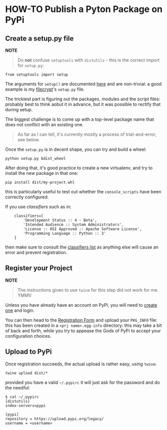 # HOW-TO Publish a Pyton Package on PyPi


## Create a setup.py file

__NOTE__
> Do __not__ confuse `setuptools` with `distutils` - this is the correct import
> for `setup.py`:

    from setuptools import setup


The arguments for `setup()` are documented [here](https://packaging.python.org/distributing/#setup-args)
and are non-trivial: a good example is my [filecrypt](https://github.com/massenz/filecrypt)'s
`setup.py` file.

The trickiest part is figuring out the packages, modules and the script files: probably best
to think aobut it in advance, but it was possible to rectify that during setup.

The biggest challenge is to come up with a top-level package name that does not conflict
with an existing one.

>As far as I can tell, it's currently mostly a process of trial-and-error, see below.

Once the `setup.py` is in decent shape, you can try and build a wheel:

    python setup.py bdist_wheel

After doing that, it's good practice to create a new virtualenv, and try to install the new
package in that one:

    pip install dist/my-project.whl

this is particularly useful to test out whether the `console_scripts` have been correctly
configured.

If you use _classifiers_ such as in:

        classifiers=[
            'Development Status :: 4 - Beta',
            'Intended Audience :: System Administrators',
            'License :: OSI Approved :: Apache Software License',
            'Programming Language :: Python :: 3'
        ]

then make sure to consult the [classifiers list][] as anything else will cause an error and
prevent registration.

## Register your Project

__NOTE__
> The instructions given to use `twine` for this step did not work for me. YMMV

Unless you have already have an account on PyPi, you will need to
[create one](https://pypi.python.org/pypi?%3Aaction=register_form) and login.

You can then head to the [Registration Form][] and upload your `PKG_INFO` file:
this has been created in a `<prj name>.egg-info` directory: this may take a bit
of back and forth, while you try to appease the Gods of PyPi to accept your configuration choices.


## Upload to PyPi

Once registration succeeds, the actual upload is rather easy, using `twine`:

    twine upload dist/*

provided you have a valid `~/.pypirc` it will just ask for the password and do the needful:

```
$ cat ~/.pypirc
[distutils]
index-servers=pypi

[pypi]
repository = https://upload.pypi.org/legacy/
username = <username>
```


[Registration Form]: https://pypi.python.org/pypi?%3Aaction=submit_form
[classifiers list]: https://pypi.python.org/pypi?%3Aaction=list_classifiers
